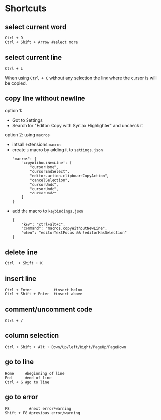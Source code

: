 # Shortcuts

## select current word
```
Ctrl + D
Ctrl + Shift + Arrow #select more
```

## select current line
```
Ctrl + L
```
When using `Ctrl + C` without any selection the line where the cursor is will be copied.

## copy line without newline 
option 1: 
- Got to Settings
- Search for "Editor: Copy with Syntax Highlighter" and uncheck it
 
option 2: using `macros`
- intsall extensions `macros`
- create a macro by adding it to `settings.json`
  ```
  "macros": {
      "copyWithoutNewLine": [
          "cursorHome",
          "cursorEndSelect",
          "editor.action.clipboardCopyAction",
          "cancelSelection",
          "cursorUndo",
          "cursorUndo",
          "cursorUndo"
      ]
  }  
  ```
- add the macro to `keybindings.json`
  ```
  {
      "key": "ctrl+alt+c",
      "command": "macros.copyWithoutNewLine",
      "when": "editorTextFocus && !editorHasSelection"
  }  
  ```

## delete line
```
Ctrl  + Shift + K
```

## insert line
```
Ctrl + Enter          #insert below
Ctrl + Shift + Enter  #insert above
```

## comment/uncomment code
```
Ctrl + /
```

## column selection
```
Ctrl + Shift + Alt + Down/Up/left/Right/PageUp/PageDown
```

## go to line
```
Home     #beginning of line
End      #end of line
Ctrl + G #go to line
```

## go to error
```
F8         #next error/warning
Shift + F8 #previous error/warning
```
